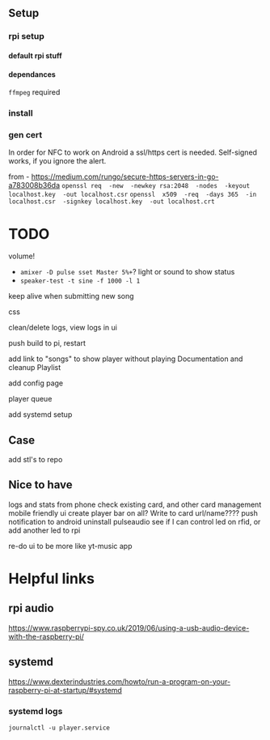 



## Setup

### rpi setup
#### default rpi stuff
#### dependances
<!-- `sudo apt install alsa-utils` maybe to control volume -->
`ffmpeg` required


### install

### gen cert
In order for NFC to work on Android a ssl/https cert is needed. Self-signed works, if you ignore the alert.

from - https://medium.com/rungo/secure-https-servers-in-go-a783008b36da
`openssl req  -new  -newkey rsa:2048  -nodes  -keyout localhost.key  -out localhost.csr`
`openssl  x509  -req  -days 365  -in localhost.csr  -signkey localhost.key  -out localhost.crt`






# TODO #
volume!
 - `amixer -D pulse sset Master 5%+`?
light or sound to show status
 - `speaker-test -t sine -f 1000 -l 1`

keep alive when submitting new song

css

clean/delete logs, view logs in ui

push build to pi, restart

add link to "songs" to show player without playing
Documentation and cleanup
Playlist

add config page

player queue

add systemd setup


## Case
add stl's to repo


## Nice to have
logs and stats
from phone check existing card, and other card management
mobile friendly ui
create player bar on all?
Write to card url/name????
push notification to android
uninstall pulseaudio
see if I can control led on rfid, or add another led to rpi

re-do ui to be more like yt-music app



# Helpful links

## rpi audio
https://www.raspberrypi-spy.co.uk/2019/06/using-a-usb-audio-device-with-the-raspberry-pi/

## systemd
https://www.dexterindustries.com/howto/run-a-program-on-your-raspberry-pi-at-startup/#systemd


### systemd logs
`journalctl -u player.service`